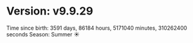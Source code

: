 # Version: v9.9.29
Time since birth: 3591 days, 86184 hours, 5171040 minutes, 310262400 seconds
Season: Summer ☀️
